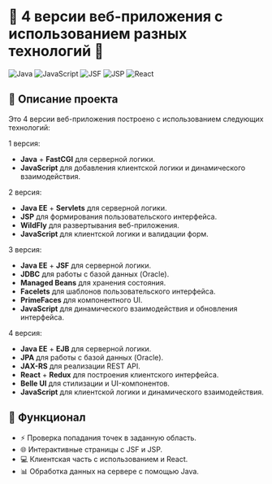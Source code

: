 # 🌟 4 версии веб-приложения с использованием разных технологий 🌟

![Java](https://img.shields.io/badge/Java-ED8B00?style=for-the-badge&logo=java&logoColor=white)
![JavaScript](https://img.shields.io/badge/JavaScript-F7DF1E?style=for-the-badge&logo=javascript&logoColor=black)
![JSF](https://img.shields.io/badge/JSF-3776AB?style=for-the-badge&logo=java&logoColor=white)
![JSP](https://img.shields.io/badge/JSP-232F3E?style=for-the-badge&logo=apache-tomcat&logoColor=white)
![React](https://img.shields.io/badge/React-61DAFB?style=for-the-badge&logo=react&logoColor=black)

## 📜 Описание проекта
Это 4 версии веб-приложения построено с использованием следующих технологий:

1 версия:
- **Java** + **FastCGI** для серверной логики.
- **JavaScript** для добавления клиентской логики и динамического взаимодействия.

2 версия:
- **Java EE** + **Servlets** для серверной логики.
- **JSP** для формирования пользовательского интерфейса.
- **WildFly** для развертывания веб-приложения.
- **JavaScript** для клиентской логики и валидации форм.
  
3 версия:
- **Java EE** + **JSF** для серверной логики.
- **JDBC** для работы с базой данных (Oracle).
- **Managed Beans**  для хранения состояния.
- **Facelets** для шаблонов пользовательского интерфейса.
- **PrimeFaces** для компонентного UI.
- **JavaScript** для динамического взаимодействия и обновления интерфейса.

4 версия:
- **Java EE** + **EJB** для серверной логики.
- **JPA** для работы с базой данных (Oracle).
- **JAX-RS** для реализации REST API.
- **React** + **Redux** для построения клиентского интерфейса.
- **Belle UI** для стилизации и UI-компонентов.
- **JavaScript** для клиентской логики и динамического взаимодействия.

## 🚀 Функционал
- ⚡ Проверка попадания точек в заданную область.
- 🌐 Интерактивные страницы с JSF и JSP.
- 💻 Клиентская часть с использованием  и React.
- 📊 Обработка данных на сервере с помощью Java.

